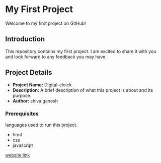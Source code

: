 # My First Project

Welcome to my first project on GitHub!

## Introduction

This repository contains my first project. I am excited to share it with you and look forward to any feedback you may have.

## Project Details

- **Project Name:** Digital-cloick
- **Description:** A brief description of what this project is about and its purpose.
- **Author:** shiva ganesh

### Prerequisites

languages used to run this project.

- html
- css
- javascript
  
[website link](https://shivaganeshodem.github.io/Digital-clock/)

